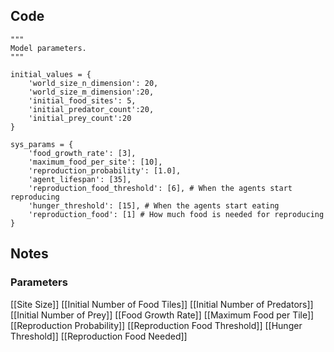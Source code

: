 ## Code

```
"""
Model parameters.
"""

initial_values = {
    'world_size_n_dimension': 20,
    'world_size_m_dimension':20,
    'initial_food_sites': 5,
    'initial_predator_count':20,
    'initial_prey_count':20
}

sys_params = {
    'food_growth_rate': [3],
    'maximum_food_per_site': [10],
    'reproduction_probability': [1.0],
    'agent_lifespan': [35],
    'reproduction_food_threshold': [6], # When the agents start reproducing
    'hunger_threshold': [15], # When the agents start eating
    'reproduction_food': [1] # How much food is needed for reproducing
}
```

## Notes

### Parameters

[[Site Size]]
[[Initial Number of Food Tiles]]
[[Initial Number of Predators]]
[[Initial Number of Prey]]
[[Food Growth Rate]]
[[Maximum Food per Tile]]
[[Reproduction Probability]]
[[Reproduction Food Threshold]]
[[Hunger Threshold]]
[[Reproduction Food Needed]]